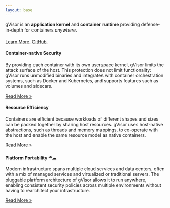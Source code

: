 ```yaml
---
layout: base
---
```

<div class="jumbotron jumbotron-fluid">
  <div class="container">
    <div class="row">
      <div class="col-md-3"></div>
      <div class="col-md-6">
        <p>gVisor is an <b>application kernel</b> and <b>container runtime</b> providing defense-in-depth for containers <em>anywhere</em>.</p>
        <p style="margin-top: 20px;">
          <a class="btn" href="/docs/">Learn More&nbsp;<i class="fas fa-arrow-alt-circle-right ml-2"></i></a>
          <a class="btn btn-inverse" href="https://github.com/google/gvisor">GitHub&nbsp;<i class="fab fa-github ml-2"></i></a>
        </p>
      </div>
      <div class="col-md-3"></div>
    </div>
  </div>
</div>

<div class="container"> <!-- Full page container. -->

<div class="row">
  <div class="col-md-4">
    <h4 id="seamless-security">Container-native Security <i class="fas fa-lock"></i></h4>
    <p>By providing each container with its own userspace kernel, gVisor limits
    the attack surface of the host. This protection does not limit
    functionality: gVisor runs unmodified binaries and integrates with container
    orchestration systems, such as Docker and Kubernetes, and supports features
    such as volumes and sidecars.</p>
    <a class="button" href="/docs/architecture_guide/security/">Read More &raquo;</a>
  </div>

  <div class="col-md-4">
    <h4 id="resource-efficiency">Resource Efficiency <i class="fas fa-feather-alt"></i></h4>
    <p>Containers are efficient because workloads of different shapes and sizes
    can be packed together by sharing host resources. gVisor uses host-native
    abstractions, such as threads and memory mappings, to co-operate with the
    host and enable the same resource model as native containers.</p>
    <a class="button" href="/docs/architecture_guide/resources/">Read More &raquo;</a>
  </div>

  <div class="col-md-4">
    <h4 id="platform-portability">Platform Portability <sup>&#9729;</sup>&#9729;</h4>
    <p>Modern infrastructure spans multiple cloud services and data centers,
    often with a mix of managed services and virtualized or traditional servers.
    The pluggable platform architecture of gVisor allows it to run anywhere,
    enabling consistent security policies across multiple environments without
    having to rearchitect your infrastructure.</p>
    <a class="button" href="/docs/architecture_guide/platforms/">Read More &raquo;</a>
  </div>
</div>

</div> <!-- container -->
